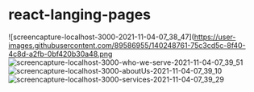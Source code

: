 # react-langing-pages
![screencapture-localhost-3000-2021-11-04-07_38_47](https://user-images.githubusercontent.com/89586955/140248761-75c3cd5c-8f40-4c8d-a2fb-0bf420b30a48.png
![screencapture-localhost-3000-who-we-serve-2021-11-04-07_39_51](https://user-images.githubusercontent.com/89586955/140248796-10d3058a-1cdd-4c48-b54f-d7191faeb7ed.png)
![screencapture-localhost-3000-aboutUs-2021-11-04-07_39_10](https://user-images.githubusercontent.com/89586955/140248815-d69cee45-fdce-4af2-a6ea-254574fba728.png)
![screencapture-localhost-3000-services-2021-11-04-07_39_29](https://user-images.githubusercontent.com/89586955/140248852-d6367269-c5d4-466a-a55a-9a87d2725f93.png)
